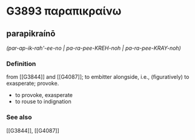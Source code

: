 # G3893 παραπικραίνω

## parapikraínō

_(par-ap-ik-rah'-ee-no | pa-ra-pee-KREH-noh | pa-ra-pee-KRAY-noh)_

### Definition

from [[G3844]] and [[G4087]]; to embitter alongside, i.e., (figuratively) to exasperate; provoke.

- to provoke, exasperate
- to rouse to indignation

### See also

[[G3844]], [[G4087]]

